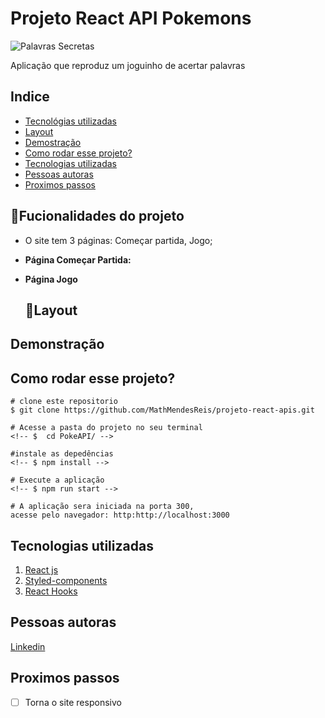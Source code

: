 # Projeto React API Pokemons

![Palavras Secretas](./PokeAPI/src/Readme/assests/homePage.png)

Aplicação que reproduz um joguinho de acertar palavras

## Indice
- <a href="#Tecnológias-utilizadas"> Tecnológias utilizadas</a>
- <a href="#layout ">Layout </a>
- <a href="#demostração ">Demostração </a>
- <a href="#comorodaresseprojeto ">Como rodar esse projeto?</a>
- <a href="#tecnologiasutilizadas ">Tecnologias utilizadas</a>
- <a href="#pessoasautoras">Pessoas autoras</a>
- <a href="#proximospassos ">Proximos passos</a>

## 📱Fucionalidades do projeto

- O site tem 3 páginas: Começar partida, Jogo;
- **Página Começar Partida:**
	<!-- - [X]  Mostra uma lista de Pokemons; -->
	<!-- - [X] Cada Pokemon e representado por um Card; -->
	<!-- - [X] Em cada card de Pokemon tem um botão para adicioná-lo à Pokedex e um outro botão para acessar os detalhes do Pokemon; -->
	<!-- - [X] Header dessa página terá um botão para acessar a página da Pokedex; -->
- **Página Jogo**
	<!-- - [X] Renderiza uma lista de pokémons que foram adicionados na pokedex; -->
	<!-- - [X] Em cada card de Pokemon tem um botão para removê-lo da Pokedex e um outro botão para acessar os detalhes do Pokemon. -->
	<!-- - [X] Header deve tem um botão para voltar para a Home -->
	<!-- - [X] Não deve ser possível adicionar o mesmo Pokemon duas vezes na Pokedex -->


    ## 👀Layout
<!-- ![Pagina Home](./PokeAPI/src/Readme/assests/headerHome.png) -->

<!-- ![Pagina Pokedex](./PokeAPI/src/Readme/assests/pokedex.png) -->

<!-- ![Pagina Detalhes](./PokeAPI/src/Readme/assests/detalhes.png) -->


## Demonstração

<!-- [Link demonstração](https://projetolabenuapismatheusbarbosaa.surge.sh/) -->

## Como rodar esse projeto?

```
# clone este repositorio
$ git clone https://github.com/MathMendesReis/projeto-react-apis.git

# Acesse a pasta do projeto no seu terminal
<!-- $  cd PokeAPI/ -->

#instale as depedências
<!-- $ npm install -->

# Execute a aplicação
<!-- $ npm run start -->

# A aplicação sera iniciada na porta 300, 
acesse pelo navegador: http:http://localhost:3000
```

## Tecnologias utilizadas

1. [React js](https://reactjs.org/)
2. [Styled-components](https://styled-components.com/)
3. [React Hooks](https://reactjs.org/docs/hooks-intro.html)

## Pessoas autoras



[Linkedin](https://www.linkedin.com/feed/?trk=seo-authwall-base_signin-form_submit)

## Proximos passos

-[ ] Torna o site responsivo
